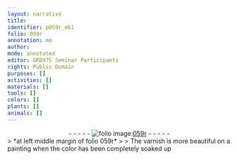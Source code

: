 ```yaml
---
layout: narrative
title: 
identifier: p059r_mb1
folio: 059r
annotation: no
author:
mode: annotated
editor: GR8975 Seminar Participants
rights: Public Domain
purposes: []
activities: []
materials: []
tools: []
colors: []
plants: []
animals: []
---
```


 <div class="folio" align="center">- - - - - <a href="http://gallica.bnf.fr/ark:/12148/btv1b10500001g/f123.item" target="_blank"><img src="https://cu-mkp.github.io/GR8975-edition/assets/photo-icon.png" alt="folio image: " style="display:inline-block; margin-bottom:-3px;"/>059r</a> - - - - - </div> 
> *at left middle margin of folio 059r*
> 
> 
The varnish is more beautiful on a painting when the color has been completely soaked up

 